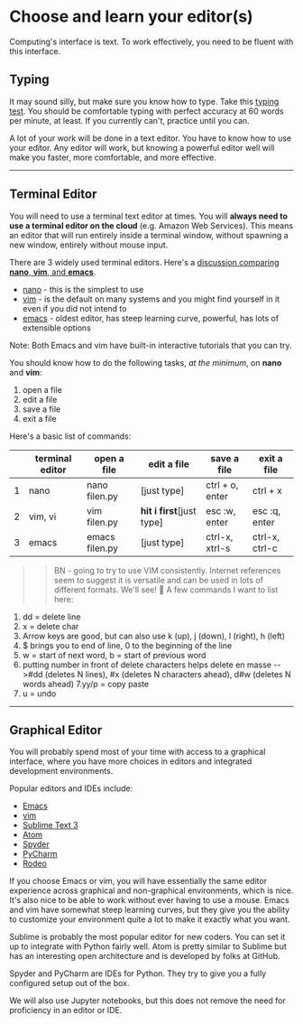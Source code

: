 # Choose and learn your editor(s)


Computing's interface is text. To work effectively, you need to be fluent with this interface.


## Typing

It may sound silly, but make sure you know how to type.  Take this [typing test](http://www.typingtest.com/). You should be comfortable typing with perfect accuracy at 60 words per minute, at least. If you currently can't, practice until you can.

A lot of your work will be done in a text editor. You have to know how to use your editor. Any editor will work, but knowing a powerful editor well will make you faster, more comfortable, and more effective.

---

## Terminal Editor

You will need to use a terminal text editor at times.  You will **always need to use a terminal editor on the cloud** (e.g. Amazon Web Services).  This means an editor that will run entirely inside a terminal window, without spawning a new window, entirely without mouse input.

There are 3 widely used terminal editors.  Here's a [discussion comparing **nano**, **vim**, and **emacs**](http://askubuntu.com/questions/804/comparizon-between-text-editors-in-ubuntu-vim-vs-emacs-vs-nano).  
 * [nano](http://staffwww.fullcoll.edu/sedwards/Nano/IntroToNano.html) - this is the simplest to use 
 * [vim](http://www.howtogeek.com/102468/a-beginners-guide-to-editing-text-files-with-vi/) - is the default on many systems and you might find yourself in it even if you did not intend to
 * [emacs](http://ocean.stanford.edu/research/quick_emacs.html) - oldest editor, has steep learning curve, powerful, has lots of extensible options
 
Note:  Both Emacs and vim have built-in interactive tutorials that you can try.

You should know how to do the following tasks, *at the minimum*, on **nano** and **vim**:  
1.  open a file  
2.  edit a file  
3.  save a file  
4.  exit a file   

Here's a basic list of commands:  

|   |terminal editor | open a file    |  edit a file |  save a file       |  exit a file   |  
|---|----------------|----------------|--------------|--------------------|----------------|
| 1 | nano           | nano filen.py  | [just type]  | ctrl + o, enter    | ctrl + x       |
| 2 | vim, vi        | vim filen.py   | **hit i first**[just type]  | esc :w, enter      | esc :q, enter  |
| 3 | emacs          | emacs filen.py | [just type]  | ctrl-x, xtrl-s     | ctrl-x, ctrl-c |
 
>>BN - going to try to use VIM consistently. Internet references seem to suggest it is versatile and can be used in lots of different formats. We'll see! :eggplant:
>>A few commands I want to list here:
1. dd = delete line
2. x = delete char
3. Arrow keys are good, but can also use k (up), j (down), l (right), h (left)
4. $ brings you to end of line, 0 to the beginning of the line
5. w = start of next word, b = start of previous word
6. putting number in front of delete characters helps delete en masse
-->#dd (deletes N lines), #x (deletes N characters ahead), d#w (deletes N words ahead)
7.yy/p = copy paste
8. u = undo
---

## Graphical Editor

You will probably spend most of your time with access to a graphical interface, where you have more choices in editors and integrated development environments.

Popular editors and IDEs include:

 * [Emacs](http://ocean.stanford.edu/research/quick_emacs.html)
 * [vim](http://www.howtogeek.com/102468/a-beginners-guide-to-editing-text-files-with-vi/)
 * [Sublime Text 3](https://www.sublimetext.com/)
 * [Atom](https://atom.io/)
 * [Spyder](https://spyder-ide.github.io/)
 * [PyCharm](https://www.jetbrains.com/pycharm/)
 * [Rodeo](http://blog.yhat.com/posts/introducing-rodeo.html)

If you choose Emacs or vim, you will have essentially the same editor experience across graphical and non-graphical environments, which is nice. It's also nice to be able to work without ever having to use a mouse. Emacs and vim have somewhat steep learning curves, but they give you the ability to customize your environment quite a lot to make it exactly what you want.

Sublime is probably the most popular editor for new coders. You can set it up to integrate with Python fairly well. Atom is pretty similar to Sublime but has an interesting open architecture and is developed by folks at GitHub.

Spyder and PyCharm are IDEs for Python. They try to give you a fully configured setup out of the box.

We will also use Jupyter notebooks, but this does not remove the need for proficiency in an editor or IDE.
